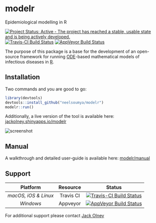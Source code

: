 # modelr
Epidemiological modelling in R

[![Project Status: Active - The project has reached a stable, usable state and is being actively developed.](http://www.repostatus.org/badges/latest/active.svg)](http://www.repostatus.org/#active) [![Travis-CI Build Status](https://travis-ci.org/jackolney/modelr.svg?branch=master)](https://travis-ci.org/jackolney/modelr) [![AppVeyor Build Status](https://ci.appveyor.com/api/projects/status/github/jackolney/modelr?branch=master&svg=true)](https://ci.appveyor.com/project/jackolney/modelr)

The purpose of this package is a base for the development of an open-source framework for running [ODE](https://en.wikipedia.org/wiki/Ordinary_differential_equation)-based mathematical models of infectious diseases in [R](https://www.r-project.org/).

## Installation

Two commands and you are good to go:

```R
library(devtools)
devtools::install_github("neelsoumya/modelr")
modelr::run()
```

Additionally, a live version of the tool is available here: [jackolney.shinyapps.io/modelr](https://jackolney.shinyapps.io/modelr/)

![screenshot](https://cloud.githubusercontent.com/assets/4134882/23711620/46b7d37e-0418-11e7-8100-495649ed05e1.jpg)

## Manual

A walkthrough and detailed user-guide is available here: [modelr/manual](https://jackolney.github.io/modelr/manual)

## Support

Platform             | Resource  | Status
:------------------: | :-------: | :----:
_macOS, iOS & Linux_ | Travis CI | [![Travis-CI Build Status](https://travis-ci.org/jackolney/modelr.svg?branch=master)](https://travis-ci.org/jackolney/modelr)
_Windows_            | Appveyor  | [![AppVeyor Build Status](https://ci.appveyor.com/api/projects/status/github/jackolney/modelr?branch=master&svg=true)](https://ci.appveyor.com/project/jackolney/modelr)

For additional support please contact [Jack Olney](mailto:jack.olney11@imperial.ac.uk)
